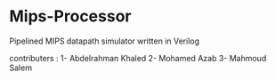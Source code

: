 # Mips-Processor
Pipelined MIPS datapath simulator written in Verilog 

contributers : 
1- Abdelrahman Khaled 
2- Mohamed Azab 
3- Mahmoud Salem 
